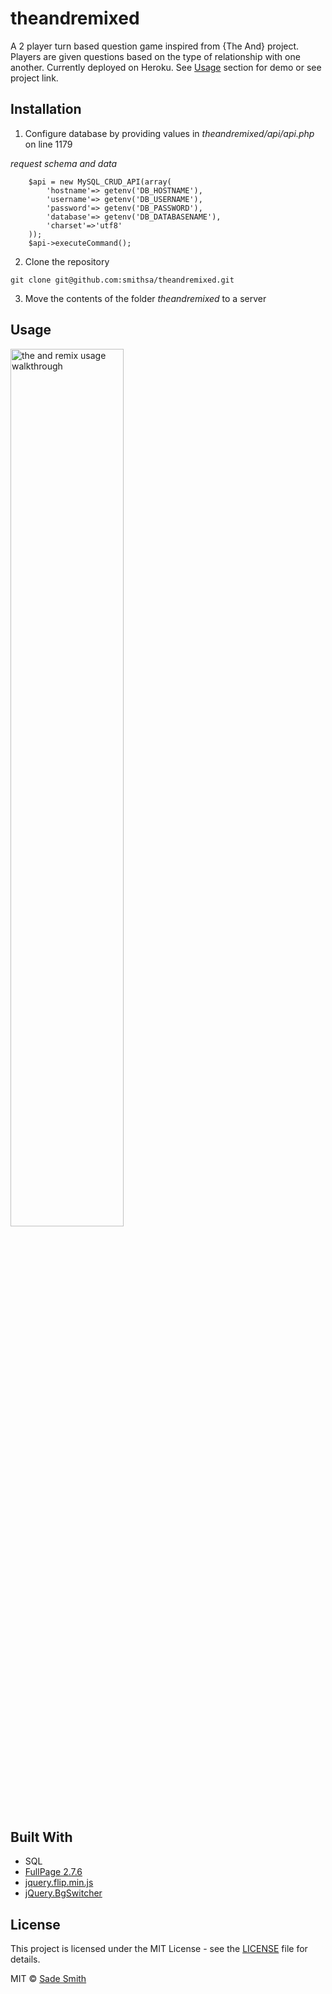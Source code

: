 # theandremixed

A 2 player turn based question game inspired from {The And} project. Players are given questions based on the type of relationship with one another. Currently deployed on Heroku. See [Usage](#usage) section for demo or see project link.

## Installation

1. Configure database by providing values in *theandremixed/api/api.php* on line 1179

*request schema and data*

```
	$api = new MySQL_CRUD_API(array(
		'hostname'=> getenv('DB_HOSTNAME'),
		'username'=> getenv('DB_USERNAME'),
		'password'=> getenv('DB_PASSWORD'),
		'database'=> getenv('DB_DATABASENAME'),
		'charset'=>'utf8'
	));
	$api->executeCommand();
```

2. Clone the repository
```
git clone git@github.com:smithsa/theandremixed.git
```

3. Move the contents of the folder *theandremixed* to a server

## Usage
<img src="https://user-images.githubusercontent.com/1827606/46258770-95f78d00-c495-11e8-80b8-7916ee763758.gif" alt="the and remix usage walkthrough" width="60%">

## Built With
*	SQL
*	[FullPage 2.7.6](https://github.com/alvarotrigo/fullPage.js)
*	[jquery.flip.min.js](https://github.com/nnattawat/flip)
*	[jQuery.BgSwitcher](https://github.com/rewish/jquery-bgswitcher)

## License
This project is licensed under the MIT License - see the [LICENSE](LICENSE) file for details.

MIT © [Sade Smith](https://sadesmith.com)
